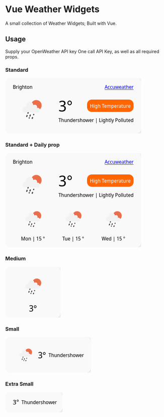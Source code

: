 # Vue Weather Widgets

A small collection of Weather Widgets; Built with Vue.

## Usage

Supply your OpenWeather API key One call API Key, as well as all required props.

### Standard

<img src="./public/standard.png" alt="standard" width="432"/>

### Standard + Daily prop

<img src="./public/standardplusdaily.png" alt="standard & Daily Prop" width="432"/>


### Medium

<img src="./public/medium.png" alt="Medium" width="176"/>

### Small

<img src="./public/small.png" alt="Small" width="272"/>

### Extra Small

<img src="./public/extrasmall.png" alt="Extra Small" width="182"/>